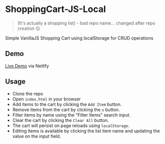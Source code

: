 # ShoppingCart-JS-Local

> (It's actually a shopping list) - bad repo name... changed after repo creation 😉

Simple VanillaJS Shopping Cart using localStorage for CRUD operations

## Demo

[Live Demo](https://shoppingcart-mjc.netlify.app) via Netlify

## Usage

- Clone the repo
- Open `index.html` in your browser
- Add items to the cart by clicking the `Add Item` button.
- Remove items from the cart by clicking the `x` button.
- Filter items by name using the "Filter Items" search input.
- Clear the cart by clicking the `Clear All` button.
- The cart will persist on page reloads using `localStorage`.
- Editing items is available by clicking the list item name and updating the value on the input field.
